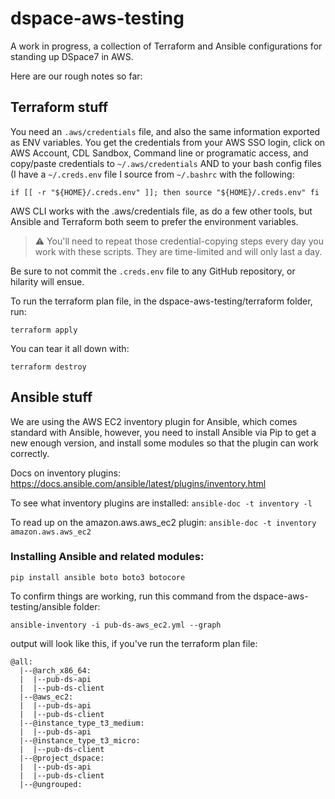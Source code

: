 # dspace-aws-testing

A work in progress, a collection of Terraform and Ansible configurations for standing up DSpace7 in AWS.

Here are our rough notes so far:

## Terraform stuff

You need an `.aws/credentials` file, and also the same information exported as ENV variables. You get the credentials from your AWS SSO login, click on AWS Account, CDL Sandbox, Command line or programatic access, and copy/paste credentials to `~/.aws/credentials` AND to your bash config files (I have a `~/.creds.env` file I source from `~/.bashrc` with the following:

`if [[ -r "${HOME}/.creds.env" ]]; then
     source "${HOME}/.creds.env"
fi`

AWS CLI works with the .aws/credentials file, as do a few other tools, but Ansible and Terraform both seem to prefer the environment variables.

> :warning: You'll need to repeat those credential-copying steps every day you work with these scripts. They are time-limited and will only last a day.

Be sure to not commit the `.creds.env` file to any GitHub repository, or hilarity will ensue.

To run the terraform plan file, in the dspace-aws-testing/terraform folder, run:

`terraform apply`

You can tear it all down with:

`terraform destroy`



## Ansible stuff

We are using the AWS EC2 inventory plugin for Ansible, which comes standard with Ansible, however, you need to install Ansible via Pip to get a new enough version, and install some modules so that the plugin can work correctly.

Docs on inventory plugins:
https://docs.ansible.com/ansible/latest/plugins/inventory.html

To see what inventory plugins are installed:
`ansible-doc -t inventory -l`

To read up on the amazon.aws.aws_ec2 plugin:
`ansible-doc -t inventory amazon.aws.aws_ec2`

### Installing Ansible and related modules:

`pip install ansible boto boto3 botocore`

To confirm things are working, run this command from the dspace-aws-testing/ansible folder:

`ansible-inventory -i pub-ds-aws_ec2.yml --graph`

output will look like this, if you've run the terraform plan file:

```
@all:
  |--@arch_x86_64:
  |  |--pub-ds-api
  |  |--pub-ds-client
  |--@aws_ec2:
  |  |--pub-ds-api
  |  |--pub-ds-client
  |--@instance_type_t3_medium:
  |  |--pub-ds-api
  |--@instance_type_t3_micro:
  |  |--pub-ds-client
  |--@project_dspace:
  |  |--pub-ds-api
  |  |--pub-ds-client
  |--@ungrouped:
```
